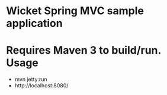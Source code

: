 Wicket Spring MVC sample application
======
**Requires** Maven 3 to build/run.   
Usage
===
 * mvn jetty:run   
 * http://localhost:8080/